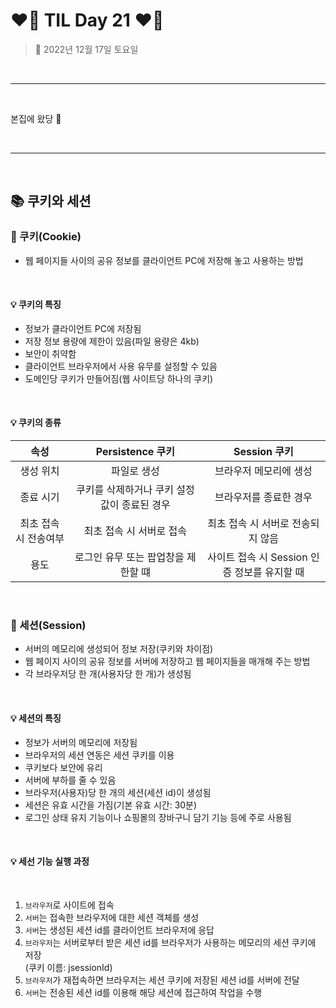 # ❤️‍🔥 TIL Day 21 ❤️‍🔥

> 📆 2022년 12월 17일 토요일

<br>

---

<br>

본집에 왔당 🥰<br>

<br>

---

<br>

## 📚 쿠키와 세션

### 📗 쿠키(Cookie)

- 웹 페이지들 사이의 공유 정보를 클라이언트 PC에 저장해 놓고 사용하는 방법

<br>

#### 💡 쿠키의 특징

- 정보가 클라이언트 PC에 저장됨
- 저장 정보 용량에 제한이 있음(파일 용량은 4kb)
- 보안이 취약함
- 클라이언트 브라우저에서 사용 유무를 설정할 수 있음
- 도메인당 쿠키가 만들어짐(웹 사이트당 하나의 쿠키)

<br>

#### 💡 쿠키의 종류

|         속성          |               Persistence 쿠키               |                 Session 쿠키                 |
| :-------------------: | :------------------------------------------: | :------------------------------------------: |
|       생성 위치       |                 파일로 생성                  |            브라우저 메모리에 생성            |
|       종료 시기       | 쿠키를 삭제하거나 쿠키 설정 값이 종료된 경우 |            브라우저를 종료한 경우            |
| 최초 접속 시 전송여부 |           최초 접속 시 서버로 접속           |      최초 접속 시 서버로 전송되지 않음       |
|         용도          |     로그인 유무 또는 팝업창을 제한할 떄      | 사이트 접속 시 Session 인증 정보를 유지할 때 |

<br>

### 📗 세션(Session)

- 서버의 메모리에 생성되어 정보 저장(쿠키와 차이점)
- 웹 페이지 사이의 공유 정보를 서버에 저장하고 웹 페이지들을 매개해 주는 방법
- 각 브라우저당 한 개(사용자당 한 개)가 생성됨

<br>

#### 💡 세션의 특징

- 정보가 서버의 메모리에 저장됨
- 브라우저의 세션 연동은 세션 쿠키를 이용
- 쿠키보다 보안에 유리
- 서버에 부하를 줄 수 있음
- 브라우저(사용자)당 한 개의 세션(세션 id)이 생성됨
- 세션은 유효 시간을 가짐(기본 유효 시간: 30분)
- 로그인 상태 유지 기능이나 쇼핑몰의 장바구니 담기 기능 등에 주로 사용됨

<br>

#### 💡 세선 기능 실행 과정

<br>

1. `브라우저`로 사이트에 접속
2. `서버`는 접속한 브라우저에 대한 세션 객체를 생성
3. `서버`는 생성된 세션 id를 클라이언트 브라우저에 응답
4. `브라우저`는 서버로부터 받은 세션 id를 브라우저가 사용하는 메모리의 세션 쿠키에 저장<br>(쿠키 이름: jsessionId)
5. `브라우저`가 재접속하면 브라우저는 세션 쿠키에 저장된 세션 id를 서버에 전달
6. `서버`는 전송된 세션 id를 이용해 해당 세션에 접근하여 작업을 수행

